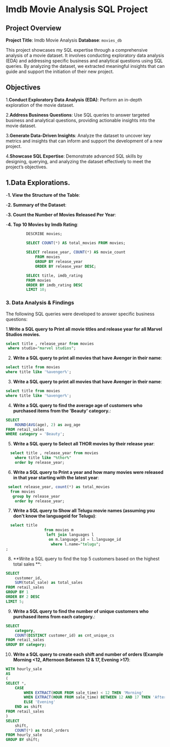# Imdb Movie Analysis SQL Project

## Project Overview

**Project Title**: Imdb Movie Analysis
**Database**: `movies_db`

This project showcases my SQL expertise through a comprehensive analysis of a movie dataset. It involves conducting exploratory data analysis (EDA) and addressing specific business and analytical questions using SQL queries. By analyzing the dataset, we extracted meaningful insights that can guide and support the initiation of their new project.

## Objectives

1.**Conduct Exploratory Data Analysis (EDA)**: Perform an in-depth exploration of the movie dataset.

2.**Address Business Questions**: Use SQL queries to answer targeted business and analytical questions, providing actionable insights into the movie dataset.
   
3.**Generate Data-Driven Insights**: Analyze the dataset to uncover key metrics and insights that can inform and support the development of a new project.

4.**Showcase SQL Expertise**: Demonstrate advanced SQL skills by designing, querying, and analyzing the dataset effectively to meet the project’s objectives.

##  1.Data Explorations.

  -**1. View the Structure of the Table**:

  -**2. Summary of the Dataset**:

  -**3. Count the Number of Movies Released Per Year**:

  -**4. Top 10 Movies by Imdb Rating**:

  ```sql
           DESCRIBE movies;

           SELECT COUNT(*) AS total_movies FROM movies;
     
           SELECT release_year, COUNT(*) AS movie_count
		       FROM movies
		       GROUP BY release_year
		       ORDER BY release_year DESC;

           SELECt title, imdb_rating
           FROM movies
           ORDER BY imdb_rating DESC
           LIMIT 10;

```

### 3. Data Analysis & Findings

The following SQL queries were developed to answer specific business questions:

1.**Write a SQL query to Print all movie titles and release year for all Marvel Studios movies.**
```sql
select title , release_year from movies 
 where studio="marvel studios";
```

2. **Write a SQL query to print all movies that have Avenger in their name**:
```sql
select title from movies
where title like '%avenger%';
```

3. **Write a SQL query to print all movies that have Avenger in their name**:
```sql
select title from movies
where title like '%avenger%';
```

4. **Write a SQL query to find the average age of customers who purchased items from the 'Beauty' category.**:
```sql
SELECT
    ROUND(AVG(age), 2) as avg_age
FROM retail_sales
WHERE category = 'Beauty';
```

5. **Write a SQL query to Select all THOR movies by their release year**:
```sql
  select title , release_year from movies
	where title like "%thor%"
	order by release_year;
```

6. **Write a SQL query to Print a year and how many movies were released in that year starting with the latest year**:
```sql
 select release_year, count(*) as total_movies 
  from movies
   group by release_year
    order by release_year;
```

7. **Write a SQL query to Show all Telugu movie names (assuming you don't know the languageid for Telugu)**:
```sql
  select title 
                 from movies m
				  left join languages l
				   on m.language_id = l.language_id
				    where l.name="telugu";
;
```

8. **Write a SQL query to find the top 5 customers based on the highest total sales **:
```sql
SELECT 
    customer_id,
    SUM(total_sale) as total_sales
FROM retail_sales
GROUP BY 1
ORDER BY 2 DESC
LIMIT 5;
```

9. **Write a SQL query to find the number of unique customers who purchased items from each category.**:
```sql
SELECT 
    category,    
    COUNT(DISTINCT customer_id) as cnt_unique_cs
FROM retail_sales
GROUP BY category;
```

10. **Write a SQL query to create each shift and number of orders (Example Morning <12, Afternoon Between 12 & 17, Evening >17)**:
```sql
WITH hourly_sale
AS
(
SELECT *,
    CASE
        WHEN EXTRACT(HOUR FROM sale_time) < 12 THEN 'Morning'
        WHEN EXTRACT(HOUR FROM sale_time) BETWEEN 12 AND 17 THEN 'Afternoon'
        ELSE 'Evening'
    END as shift
FROM retail_sales
)
SELECT 
    shift,
    COUNT(*) as total_orders    
FROM hourly_sale
GROUP BY shift;
```
